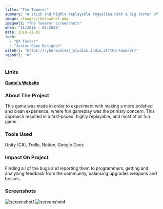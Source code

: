 ```yaml
---
title: "The Towerer"
summary: "A slick and highly replayable roguelike with a big roster of weapons and upgrades to choose from."
image: /images/thetowerer.png
imageAlt: "The Towerer Screenshots"
when: "11/2018 - 07/2020"
date: 2018-11-01
tech:
  - "QA Tester"
  - "Junior Game Designer"
siteUrl: "https://cyberevolver_studios.indie.af/the-towerer/"
repoUrl: "#"
---
```

### Links

**[Game's Website](https://cyberevolver_studios.indie.af/the-towerer/)**

### About The Project

This game was made in order to experiment with making a more polished and clean experience, where fun gameplay was the primary concern. This approach resulted in a fast-paced, highly replayable, and most of all fun game.

### Tools Used

Unity (C#), Trello, Notion, Google Docs

### Impact On Project

Finding all of the bugs and reporting them to programmers, getting and analyzing feedback from the community, balancing upgrades weapons and bosses.

### Screenshots

![screenshot1](https://cyberevolver_studios.indie.af/the-towerer/photo1.webp)
![screenshot4](https://cyberevolver_studios.indie.af/the-towerer/photo4.webp)